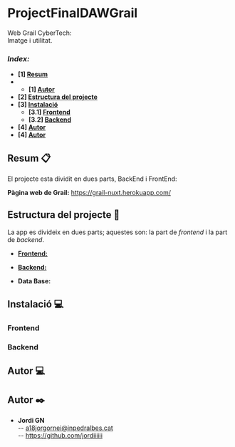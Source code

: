 # ProjectFinalDAWGrail

Web Grail CyberTech:    
Imatge i utilitat.     

### _Index:_
* **[1] [Resum](#resum-)**
* * **[1] [Autor](#autor-)**
* **[2] [Estructura del projecte](#estructura-del-projecte-)**
* **[3] [Instalació](#instalació-)**
	* **[3.1] [Frontend](#frontend)**
	* **[3.2] [Backend](#backend)**
* **[4] [Autor](#autor)**
* **[4]  [Autor](#autor-%EF%B8%8F-)**

## Resum 📋

El projecte esta dividit en dues parts, BackEnd i FrontEnd:

**Pàgina web de Grail:** https://grail-nuxt.herokuapp.com/  

## Estructura del projecte 📐

La app es divideix en dues parts; aquestes son: la part de _frontend_ i la part de _backend_.

- **[Frontend:](./frontend "Frontend folder")**  

- **[Backend:](./backend "Backend folder")**  

- **Data Base:**   

## Instalació 💻

### Frontend

### Backend

## Autor 💻

## Autor ✒️

- **Jordi GN**   
-- a18jorgornei@inpedralbes.cat   
-- https://github.com/jordiiiiii  

